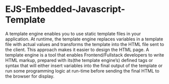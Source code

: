 # EJS-Embedded-Javascript-Template
A template engine enables you to use static template files in your application. At runtime, the template engine replaces variables in a template file with actual values and transforms the template into the HTML file sent to the client. This approach makes it easier to design the HTML page. A template engine is a tool that enables Frontend/Fullstack developers to write HTML markup, prepared with its(the template engine’s) defined tags or syntax that will either insert variables into the final output of the template or run some programming logic at run-time before sending the final HTML to the browser for display.
